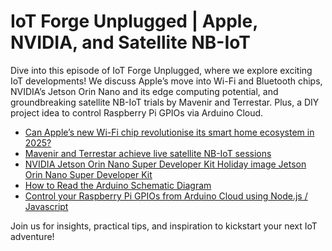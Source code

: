# IoT Forge Unplugged | Apple, NVIDIA, and Satellite NB-IoT 

Dive into this episode of IoT Forge Unplugged, where we explore exciting IoT developments! We discuss Apple’s move into Wi-Fi and Bluetooth chips, NVIDIA’s Jetson Orin Nano and its edge computing potential, and groundbreaking satellite NB-IoT trials by Mavenir and Terrestar. Plus, a DIY project idea to control Raspberry Pi GPIOs via Arduino Cloud.

- [Can Apple’s new Wi-Fi chip revolutionise its smart home ecosystem in 2025?](https://iottechnews.com/news/can-apples-new-wi-fi-chip-revolutionise-its-smart-home-ecosystem-in-2025/)
- [Mavenir and Terrestar achieve live satellite NB-IoT sessions](https://iottechnews.com/news/mavenir-and-terrestar-live-satellite-nb-iot-sessions/)
- [NVIDIA Jetson Orin Nano Super Developer Kit Holiday image Jetson Orin Nano Super Developer Kit](https://www.nvidia.com/en-us/autonomous-machines/embedded-systems/jetson-orin/nano-super-developer-kit/)
- [How to Read the Arduino Schematic Diagram](https://learn.circuit.rocks/the-basic-arduino-schematic-diagram)
- [Control your Raspberry Pi GPIOs from Arduino Cloud using Node.js / Javascript](https://projecthub.arduino.cc/dbeamonte_arduino/control-your-raspberry-pi-gpios-from-arduino-cloud-using-nodejs-javascript-797960)

Join us for insights, practical tips, and inspiration to kickstart your next IoT adventure!